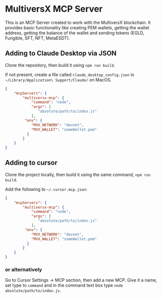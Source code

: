 # MultiversX MCP Server

This is an MCP Server created to work with the MultiversX blockchain. It provides basic functionality like creating PEM wallets, getting the wallet address, getting the balance of the wallet and sending tokens (EGLD, Fungible, SFT, NFT, MetaESDT).

## Adding to Claude Desktop via JSON

Clone the repository, then build it using `npm run build`.

If not present, create a file called `claude_desktop_config.json` in `~/Library/Application\ Support/Claude/` on MacOS.

```json
{
    "mcpServers": {
        "multiversx-mcp": {
            "command": "node",
            "args": [
               "absolute/path/to/index.js"
            ],
         "env": {
            "MVX_NETWORK": "devnet",
            "MVX_WALLET": "someWallet.pem"
          }
        }
    }
}
```

## Adding to cursor

Clone the project locally, then build it using the same command, `npm run build`.

Add the following to `~/.cursor.mcp.json`:
```json
{
    "mcpServers": {
        "multiversx-mcp": {
            "command": "node",
            "args": [
               "absolute/path/to/index.js"
            ],
         "env": {
            "MVX_NETWORK": "devnet",
            "MVX_WALLET": "someWallet.pem"
          }
        }
    }
}
```

### or alternatively

Go to Cursor Settings -> MCP section, then add a new MCP. Give it a name, set type to `command` and in the command text box type `node absolute/path/to/index.js`.
